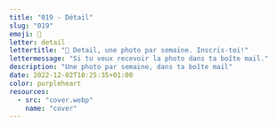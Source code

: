 ```yaml
---
title: "019 - Détail"
slug: "019"
emoji: 👀
letter: detail
lettertitle: "👀 Detail, une photo par semaine. Inscris-toi!"
lettermessage: "Si tu veux recevoir la photo dans ta boîte mail."
description: "Une photo par semaine, dans ta boîte mail"
date: 2022-12-02T10:25:35+01:00
color: purpleheart
resources:
  - src: "cover.webp"
    name: "cover"
---
```


